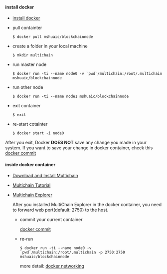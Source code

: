 #### install docker
* [install docker](https://docs.docker.com/install/)

* pull containter

  `$ docker pull mshuaic/blockchainnode`
* create a folder in your local machine

  `$ mkdir multichain`
* run master node

  ``$ docker run -ti --name node0 -v `pwd`/multichain:/root/.multichain mshuaic/blockchainnode``

* run other node

  `$ docker run -ti --name node1 mshuaic/blockchainnode`
* exit container

  `$ exit`
* re-start cotainter

  `$ docker start -i node0`

After you exit, Docker **DOES NOT** save any change you made in your system.
If you want to save your change in docker container, check this [docker commit](https://docs.docker.com/engine/reference/commandline/commit/#examples)

#### inside docker container
* [Download and Install Multichain](https://www.multichain.com/download-install/)

* [Multichain Tutorial](https://www.multichain.com/getting-started/)

* [Multichain Explorer](https://github.com/MultiChain/multichain-explorer)

  After you installed MultiChain Explorer in the docker container, you need to
  forward web port(default: 2750) to the host.
    * commit your current container

       [docker commit](https://docs.docker.com/engine/reference/commandline/commit/#examples)
    * re-run

        ``$ docker run -ti --name node0 -v `pwd`/multichain:/root/.multichain -p 2750:2750 mshuaic/blockchainnode``

        more detail: 
        [docker networking](https://docs.docker.com/config/containers/container-networking/)
